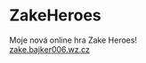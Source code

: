 # ZakeHeroes
Moje nová online hra Zake Heroes!
<br>
<a href="http://zake.bajker006.wz.cz/">zake.bajker006.wz.cz</a>
<!--stackedit_data:
eyJoaXN0b3J5IjpbLTE3NDgwNDk4MjldfQ==
-->
